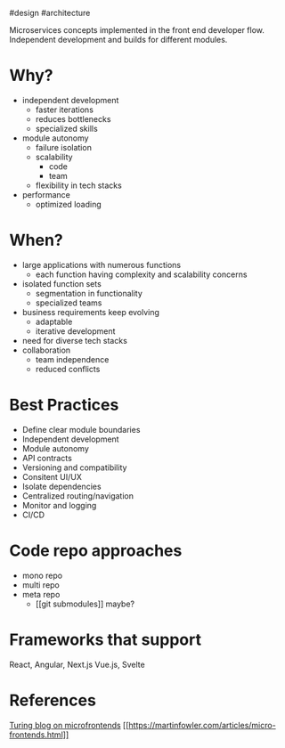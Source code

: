 #design #architecture 

Microservices concepts implemented in the front end developer flow.
Independent development and builds for different modules.

# Why?
- independent development
	- faster iterations
	- reduces bottlenecks
	- specialized skills
- module autonomy
	- failure isolation
	- scalability
		- code
		- team
	- flexibility in tech stacks
- performance
	- optimized loading

# When?
- large applications with numerous functions
	- each function having complexity and scalability concerns
- isolated function sets
	- segmentation in functionality
	- specialized teams
- business requirements keep evolving
	- adaptable
	- iterative development
- need for diverse tech stacks
- collaboration
	- team independence
	- reduced conflicts

# Best Practices
- Define clear module boundaries
- Independent development
- Module autonomy
- API contracts
- Versioning and compatibility
- Consitent UI/UX
- Isolate dependencies
- Centralized routing/navigation
- Monitor and logging
- CI/CD

# Code repo approaches
- mono repo
- multi repo
- meta repo
	- [[git submodules]] maybe?
# Frameworks that support
React, Angular, Next.js Vue.js, Svelte
# References
[Turing blog on microfrontends](https://www.turing.com/blog/micro-frontends-what-are-they-when-to-use-them/#:~:text=A%20micro%2Dfrontend%20is%20a,or%20functions%20within%20the%20application.)
[[https://martinfowler.com/articles/micro-frontends.html]]
